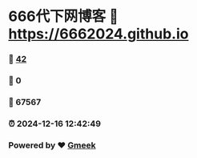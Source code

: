 # 666代下网博客 :link: https://6662024.github.io 
### :page_facing_up: [42](https://6662024.github.io/tag.html) 
### :speech_balloon: 0 
### :hibiscus: 67567 
### :alarm_clock: 2024-12-16 12:42:49 
### Powered by :heart: [Gmeek](https://github.com/Meekdai/Gmeek)
